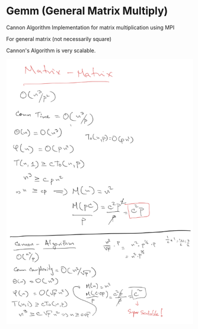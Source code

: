 # Gemm (General Matrix Multiply)

Cannon Algorithm Implementation for matrix multiplication using MPI

For general matrix (not necessarily square)

Cannon's Algorithm is very scalable. 

![Iso-efficiency Analisys Cannon Algorithm](./cannon.png)
